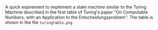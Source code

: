 A quick expirement to implement a state machine similar to the Turing Machine described in the first table of Turing's paper "On Computable Numbers, with an Application to the Entscheidungsproblem".
The table is shown in the file ```turingtable.png```